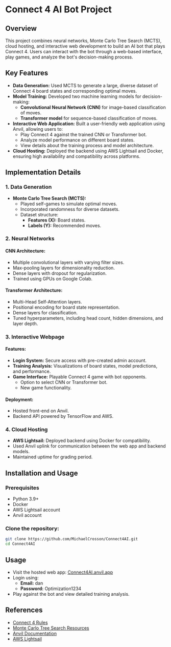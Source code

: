 # Connect 4 AI Bot Project

## Overview
This project combines neural networks, Monte Carlo Tree Search (MCTS), cloud hosting, and interactive web development to build an AI bot that plays Connect 4. Users can interact with the bot through a web-based interface, play games, and analyze the bot's decision-making process.

## Key Features
- **Data Generation:** Used MCTS to generate a large, diverse dataset of Connect 4 board states and corresponding optimal moves.
- **Model Training:** Developed two machine learning models for decision-making:
  - **Convolutional Neural Network (CNN)** for image-based classification of moves.
  - **Transformer model** for sequence-based classification of moves.
- **Interactive Web Application:** Built a user-friendly web application using Anvil, allowing users to:
  - Play Connect 4 against the trained CNN or Transformer bot.
  - Analyze model performance on different board states.
  - View details about the training process and model architecture.
- **Cloud Hosting:** Deployed the backend using AWS Lightsail and Docker, ensuring high availability and compatibility across platforms.

## Implementation Details

### 1. Data Generation
- **Monte Carlo Tree Search (MCTS):**
  - Played self-games to simulate optimal moves.
  - Incorporated randomness for diverse datasets.
  - Dataset structure:
    - **Features (X):** Board states.
    - **Labels (Y):** Recommended moves.

### 2. Neural Networks
#### CNN Architecture:
- Multiple convolutional layers with varying filter sizes.
- Max-pooling layers for dimensionality reduction.
- Dense layers with dropout for regularization.
- Trained using GPUs on Google Colab.

#### Transformer Architecture:
- Multi-Head Self-Attention layers.
- Positional encoding for board state representation.
- Dense layers for classification.
- Tuned hyperparameters, including head count, hidden dimensions, and layer depth.

### 3. Interactive Webpage
#### Features:
- **Login System:** Secure access with pre-created admin account.
- **Training Analysis:** Visualizations of board states, model predictions, and performance.
- **Game Interface:** Playable Connect 4 game with bot opponents.
  - Option to select CNN or Transformer bot.
  - New game functionality.

#### Deployment:
- Hosted front-end on Anvil.
- Backend API powered by TensorFlow and AWS.

### 4. Cloud Hosting
- **AWS Lightsail:** Deployed backend using Docker for compatibility.
- Used Anvil uplink for communication between the web app and backend models.
- Maintained uptime for grading period.

## Installation and Usage

### Prerequisites
- Python 3.9+
- Docker
- AWS Lightsail account
- Anvil account

### Clone the repository:
   ```bash
   git clone https://github.com/MichaelCrosson/Connect4AI.git
   cd Connect4AI
   ```

## Usage
- Visit the hosted web app: [Connect4AI.anvil.app](#)
- Login using:
  - **Email:** dan
  - **Password:** Optimization1234
- Play against the bot and view detailed training analysis.

## References
- [Connect 4 Rules](https://en.wikipedia.org/wiki/Connect_Four)
- [Monte Carlo Tree Search Resources](https://mcts.netlify.app/)
- [Anvil Documentation](https://anvil.works/docs/)
- [AWS Lightsail](https://lightsail.aws.amazon.com/)

